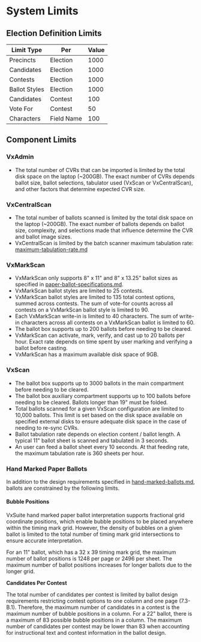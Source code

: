 # System Limits

## Election Definition Limits

| Limit Type    | Per        | Value |
| ------------- | ---------- | ----- |
| Precincts     | Election   | 1000  |
| Candidates    | Election   | 1000  |
| Contests      | Election   | 1000  |
| Ballot Styles | Election   | 1000  |
| Candidates    | Contest    | 100   |
| Vote For      | Contest    | 50    |
| Characters    | Field Name | 100   |

## Component Limits

### VxAdmin

* The total number of CVRs that can be imported is limited by the total disk space on the laptop (\~200GB). The exact number of CVRs depends ballot size, ballot selections, tabulator used (VxScan or VxCentralScan), and other factors that determine expected CVR size.

### VxCentralScan

* The total number of ballots scanned is limited by the total disk space on the laptop (\~200GB). The exact number of ballots depends on ballot size, complexity, and selections made that influence determine the CVR and ballot image sizes.
* VxCentralScan is limited by the batch scanner maximum tabulation rate: [maximum-tabulation-rate.md](maximum-tabulation-rate.md "mention")

### VxMarkScan

* VxMarkScan only supports 8" x 11" and 8" x 13.25" ballot sizes as specified in [paper-ballot-specifications.md](../paper-ballot-specifications.md "mention").&#x20;
* VxMarkScan ballot styles are limited to 25 contests.
* VxMarkScan ballot styles are limited to 135 total contest options, summed across contests. The sum of vote-for counts across all contests on a VxMarkScan ballot style is limited to 90.
* Each VxMarkScan write-in is limited to 40 characters. The sum of write-in characters across all contests on a VxMarkScan ballot is limited to 60.
* The ballot box supports up to 200 ballots before needing to be cleared.
* VxMarkScan can activate, mark, verify, and cast up to 20 ballots per hour. Exact rate depends on time spent by user marking and verifying a ballot before casting.
* VxMarkScan has a maximum available disk space of 9GB.

### VxScan

* The ballot box supports up to 3000 ballots in the main compartment before needing to be cleared.
* The ballot box auxiliary compartment supports up to 100 ballots before needing to be cleared. Ballots longer than 19" must be folded.
* Total ballots scanned for a given VxScan configuration are limited to 10,000 ballots. This limit is set based on the disk space available on specified external disks to ensure adequate disk space in the case of needing to re-sync CVRs.
* Ballot tabulation rate depends on election content / ballot length. A typical 11" ballot sheet is scanned and tabulated in 3 seconds.
* An user can feed a ballot sheet every 10 seconds. At that feeding rate, the maximum tabulation rate is 360 sheets per hour.

### Hand Marked Paper Ballots

In addition to the design requirements specified in [hand-marked-ballots.md](../../system-overview/hand-marked-ballots.md "mention"), ballots are constrained by the following limits.

#### Bubble Positions

VxSuite hand marked paper ballot interpretation supports fractional grid coordinate positions, which enable bubble positions to be placed anywhere within the timing mark grid. However, the density of bubbles on a given ballot is limited to the total number of timing mark grid intersections to ensure accurate interpretation.

For an 11" ballot, which has a 32 x 39 timing mark grid, the maximum number of ballot positions is 1248 per page or 2496 per sheet. The maximum number of ballot positions increases for longer ballots due to the longer grid.

**Candidates Per Contest**

The total number of candidates per contest is limited by ballot design requirements restricting contest options to one column and one page (7.3-B.1). Therefore, the maximum number of candidates in a contest is the maximum number of bubble positions in a column. For a 22" ballot, there is a maximum of 83 possible bubble positions in a column. The maximum number of candidates per contest may be lower than 83 when accounting for instructional text and contest information in the ballot design.
